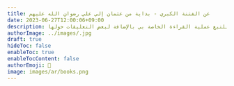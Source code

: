 ```yaml
---
title: عن الفتنة الكبري - بداية من عثمان إلي علي رضوان الله عليهم
date: 2023-06-27T12:00:06+09:00
description: محاولة للتبع عملية القراءة الخاصة بي بالإضافة لبعض التعليقات حولها.
authorImage: ../images/.jpg
draft: true
hideToc: false
enableToc: true
enableTocContent: false
authorEmoji: 👺
image: images/ar/books.png
---
```

